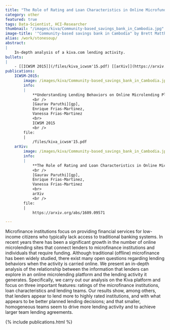 ```yaml
---
title: "The Role of Rating and Loan Characteristics in Online Microfunding Behaviors"
category: other
featured: true
tags: Data-Scientist, HCI-Researcher
thumbnail: "/images/kiva/Community-based_savings_bank_in_Cambodia.jpg"
image-title: '"Community-based savings bank in Cambodia" by Brett Matthews - Own work. Licensed under Creative Commons Attribution-Share Alike 3.0 via Wikimedia Commons - http://commons.wikimedia.org/wiki/File:Community-based_savings_bank_in_Cambodia.jpg#mediaviewer/File:Community-based_savings_bank_in_Cambodia.jpg'
alias: /work/stonesoup/
abstract:
|
    In-depth analysis of a kiva.com lending activity.
bullets:
|
    - [[ICWSM 2015]](/files/kiva_icwsm'15.pdf) [[arXiv]](https://arxiv.org/abs/1609.09571)
publications:
    ICWSM-2015:
        image: /images/kiva/Community-based_savings_bank_in_Cambodia.jpg
        info:
        |
            **Understanding Lending Behaviors on Online Microlending Platforms: The Case for Kiva**
            <br />
            [Gaurav Paruthi][gp],
            Enrique Frias-Martinez,
            Vanessa Frias-Martinez
            <br>
            ICWSM 2015
            <br />
        file:
        |
            /files/kiva_icwsm'15.pdf
    arXiv:
        image: /images/kiva/Community-based_savings_bank_in_Cambodia.jpg
        info:
        |
            **The Role of Rating and Loan Characteristics in Online Microfunding Behaviors**
            <br />
            [Gaurav Paruthi][gp],
            Enrique Frias-Martinez,
            Vanessa Frias-Martinez
            <br>
            arXiv
            <br />
        file:
        |
            https://arxiv.org/abs/1609.09571

---
```


Microfinance institutions focus on providing financial services for low-income citizens who typically lack access to traditional banking systems. In recent years there has been a significant growth in the number of online microlending sites that connect lenders to microfinance institutions and individuals that require funding. Although traditional (offline) microfinance has been widely studied, there exist many open questions regarding lending behaviors when the activity is carried online. We present an in-depth analysis of the relationship between the information that lenders can explore in an online microlending platform and the lending activity it generates. Specifically, we carry out our analysis on the Kiva platform and focus on three important features: ratings of the microfinance institutions, loan characteristics and lending teams. Our results show, among others, that lenders appear to lend more to highly rated institutions, and with what appears to be better planned lending decisions; and that smaller, homogeneous teams seem to drive more lending activity and to achieve larger team lending agreements.

{% include publications.html %}
